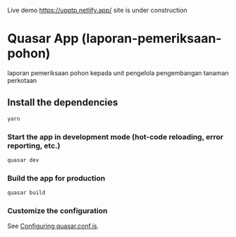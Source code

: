 Live demo  https://upptp.netlify.app/
site is under construction

# Quasar App (laporan-pemeriksaan-pohon)

laporan pemeriksaan pohon kepada unit pengelola pengembangan tanaman perkotaan

## Install the dependencies
```bash
yarn
```

### Start the app in development mode (hot-code reloading, error reporting, etc.)
```bash
quasar dev
```


### Build the app for production
```bash
quasar build
```

### Customize the configuration
See [Configuring quasar.conf.js](https://quasar.dev/quasar-cli/quasar-conf-js).
